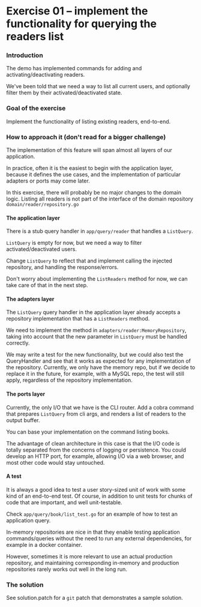 # Exercise 01 – implement the functionality for querying the readers list

### Introduction

The demo has implemented commands for adding and activating/deactivating readers.

We've been told that we need a way to list all current users, and optionally filter them by their activated/deactivated state.

### Goal of the exercise

Implement the functionality of listing existing readers, end-to-end.

### How to approach it (don't read for a bigger challenge)

The implementation of this feature will span almost all layers of our application.

In practice, often it is the easiest to begin with the application layer, because it defines the use cases, and the implementation
of particular adapters or ports may come later.

In this exercise, there will probably be no major changes to the domain logic.
Listing all readers is not part of the interface of the domain repository `domain/reader/repository.go`

#### The application layer

There is a stub query handler in `app/query/reader` that handles a `ListQuery`.

`ListQuery` is empty for now, but we need a way to filter activated/deactivated users.

Change `ListQuery` to reflect that and implement calling the injected repository, and handling the response/errors.

Don't worry about implementing the `ListReaders` method for now, we can take care of that in the next step.

#### The adapters layer

The `ListQuery` query handler in the application layer already accepts a repository implementation that has a `ListReaders` method.

We need to implement the method in `adapters/reader:MemoryRepository`, taking into account that the new parameter in `ListQuery`
must be handled correctly.

We may write a test for the new functionality, but we could also test the QueryHandler and see that it works as expected for any
implementation of the repository. Currently, we only have the memory repo, but if we decide to replace it in the future,
for example, with a MySQL repo, the test will still apply, regardless of the repository implementation.

#### The ports layer

Currently, the only I/O that we have is the CLI router.
Add a cobra command that prepares `ListQuery` from cli args, and renders a list of readers to the output buffer.

You can base your implementation on the command listing books.

The advantage of clean architecture in this case is that the I/O code is totally separated from the concerns of logging
or persistence. You could develop an HTTP port, for example, allowing I/O via a web browser, and most other code would stay untouched.

#### A test

It is always a good idea to test a user story-sized unit of work with some kind of an end-to-end test.
Of course, in addition to unit tests for chunks of code that are important, and well unit-testable.

Check `app/query/book/list_test.go` for an example of how to test an application query.

In-memory repositories are nice in that they enable testing application commands/queries without the need to run any external
dependencies, for example in a docker container.

However, sometimes it is more relevant to use an actual production repository, and maintaining corresponding in-memory
and production repositories rarely works out well in the long run.

### The solution

See solution.patch for a `git` patch that demonstrates a sample solution.
